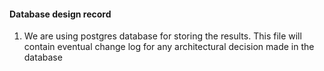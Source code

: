 #### Database design record 

1. We are using postgres database for storing the results. This file will contain eventual change log for any architectural decision made in the database 